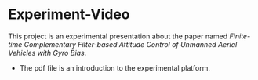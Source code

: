 # Experiment-Video
This project is an experimental presentation about the paper named *Finite-time Complementary Filter-based Attitude Control of Unmanned Aerial Vehicles with Gyro Bias*.

*  The pdf file is an introduction to the experimental platform.
